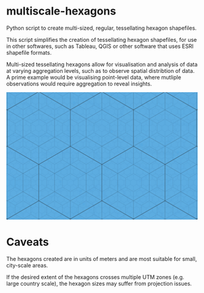 # multiscale-hexagons
Python script to create multi-sized, regular, tessellating hexagon shapefiles.

This script simplifies the creation of tessellating hexagon shapefiles, for use in other softwares, such as Tableau, QGIS or other software that uses ESRI shapefile formats.

Multi-sized tessellating hexagons allow for visualisation and analysis of data at varying aggregation levels, such as to observe spatial distribtion of data. A prime example would be visualising point-level data, where mutliple observations would require aggregation to reveal insights.

![alt text](https://github.com/kelmanchiang/multiscale-hexagons/blob/master/screenshot.png "")

# Caveats
The hexagons created are in units of meters and are most suitable for small, city-scale areas.

If the desired extent of the hexagons crosses multiple UTM zones (e.g. large country scale), the hexagon sizes may suffer from projection issues.
